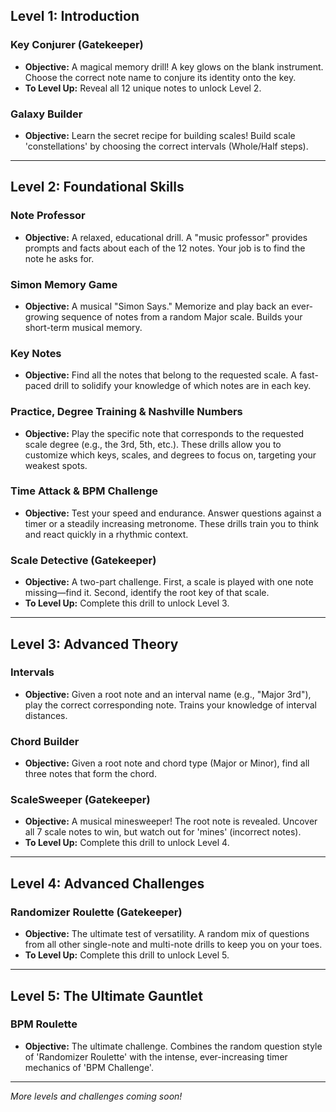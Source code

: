 ## Level 1: Introduction

### Key Conjurer (Gatekeeper)
*   **Objective:** A magical memory drill! A key glows on the blank instrument. Choose the correct note name to conjure its identity onto the key.
*   **To Level Up:** Reveal all 12 unique notes to unlock Level 2.

### Galaxy Builder
*   **Objective:** Learn the secret recipe for building scales! Build scale 'constellations' by choosing the correct intervals (Whole/Half steps).

---

## Level 2: Foundational Skills

### Note Professor
*   **Objective:** A relaxed, educational drill. A "music professor" provides prompts and facts about each of the 12 notes. Your job is to find the note he asks for.

### Simon Memory Game
*   **Objective:** A musical "Simon Says." Memorize and play back an ever-growing sequence of notes from a random Major scale. Builds your short-term musical memory.

### Key Notes
*   **Objective:** Find all the notes that belong to the requested scale. A fast-paced drill to solidify your knowledge of which notes are in each key.

### Practice, Degree Training & Nashville Numbers
*   **Objective:** Play the specific note that corresponds to the requested scale degree (e.g., the 3rd, 5th, etc.). These drills allow you to customize which keys, scales, and degrees to focus on, targeting your weakest spots.

### Time Attack & BPM Challenge
*   **Objective:** Test your speed and endurance. Answer questions against a timer or a steadily increasing metronome. These drills train you to think and react quickly in a rhythmic context.

### Scale Detective (Gatekeeper)
*   **Objective:** A two-part challenge. First, a scale is played with one note missing—find it. Second, identify the root key of that scale.
*   **To Level Up:** Complete this drill to unlock Level 3.

---

## Level 3: Advanced Theory

### Intervals
*   **Objective:** Given a root note and an interval name (e.g., "Major 3rd"), play the correct corresponding note. Trains your knowledge of interval distances.

### Chord Builder
*   **Objective:** Given a root note and chord type (Major or Minor), find all three notes that form the chord.

### ScaleSweeper (Gatekeeper)
*   **Objective:** A musical minesweeper! The root note is revealed. Uncover all 7 scale notes to win, but watch out for 'mines' (incorrect notes).
*   **To Level Up:** Complete this drill to unlock Level 4.

---

## Level 4: Advanced Challenges

### Randomizer Roulette (Gatekeeper)
*   **Objective:** The ultimate test of versatility. A random mix of questions from all other single-note and multi-note drills to keep you on your toes.
*   **To Level Up:** Complete this drill to unlock Level 5.

---

## Level 5: The Ultimate Gauntlet

### BPM Roulette
*   **Objective:** The ultimate challenge. Combines the random question style of 'Randomizer Roulette' with the intense, ever-increasing timer mechanics of 'BPM Challenge'.

---

*More levels and challenges coming soon!*